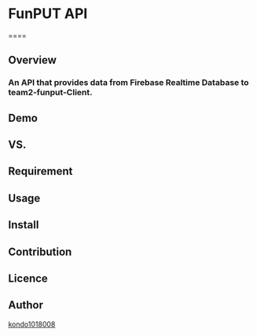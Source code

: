 # FunPUT API
====

## Overview
### An API that provides data from Firebase Realtime Database to team2-funput-Client.

## 

## Demo

## VS. 

## Requirement

## Usage

## Install

## Contribution

## Licence

## Author

[kondo1018008](https://github.com/kondo1018008)
